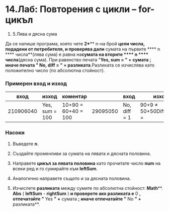 ﻿# 14.Лаб: Повторения с цикли – for-цикъл


1. 5.Лява и дясна сума

Да се напише програма, която чете **2\***** n-на брой **цели числа, подадени от потребителя, и проверява дали** сумата на първите **** n **** числа**(лява сума) е равна на**сумата на вторите **** n **** числа**(дясна сума). При равенство печата &quot;**Yes, sum = **&quot; +** сумата **; иначе печата &quot;** No, diff = **&quot; +** разликата**.Разликата се изчислява като положително число (по абсолютна стойност).

### Примерен вход и изход

| **вход** | **изход** | **коментар** |   | **вход** | **изход** | **коментар** |
| --- | --- | --- | --- | --- | --- | --- |
| 210906040 | Yes, sum = 100 | 10+90 = 60+40 = 100 | 29095050 | No, diff = 1 | 90+9 ≠ 50+50Difference = |99-100| = 1 |

### Насоки

1. Въведете **n**.

1. Създайте променливи за сумата на лявата и дясната половина.

1. Направете **цикъл за лявата половина** като прочитате число **num** на всеки ред и го сумирайте към **leftSum**.

1. Аналогично направете същото и за дясната половина.

1. Изчислете **разликата** между сумите по абсолютна стойност: **Math****. ****Abs**** ( ****leftSum**** - ****rightSum**** ) **и проверете ако разликата е** 0 **, отпечатайте &quot;** Yes **&quot; +** сумата **; иначе отпечатайте &quot;** No **&quot; +** разликата**.

